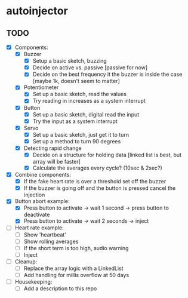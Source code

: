 # autoinjector

## TODO

- [x] Components:
	- [x] Buzzer
		- [x] Setup a basic sketch, buzzing
		- [x] Decide on active vs. passive [passive for now]
		- [x] Decide on the best frequency it the buzzer is inside the case [maybe 1k, doesn't seem to matter]
	- [x] Potentiometer
		- [x] Set up a basic sketch, read the values
		- [x] Try reading in increases as a system interrupt
	- [x] Button
		- [x] Set up a basic sketch, digital read the input
		- [x] Try the input as a system interrupt
	- [x] Servo
		- [x] Set up a basic sketch, just get it to turn
		- [x] Set up a method to turn 90 degrees
	- [x] Detecting rapid change
		- [x] Decide on a structure for holding data [linked list is best, but array will be faster]
		- [x] Calculate the averages every cycle? (10sec & 2sec?)
- [x] Combine components:
	- [x] If the fake heart rate is over a threshold set off the buzzer
	- [x] If the buzzer is going off and the button is pressed cancel the injection
- [x] Button abort example:
	- [x] Press button to activate -> wait 1 second -> press button to deactivate
	- [x] Press button to activate -> wait 2 seconds -> inject
- [ ] Heart rate example:
	- [ ] Show 'heartbeat'
	- [ ] Show rolling averages
	- [ ] If the short term is too high, audio warning
	- [ ] Inject
- [ ] Cleanup:
	- [ ] Replace the array logic with a LinkedList
	- [ ] Add handling for millis overflow at 50 days
- [ ] Housekeeping:
	- [ ] Add a description to this repo